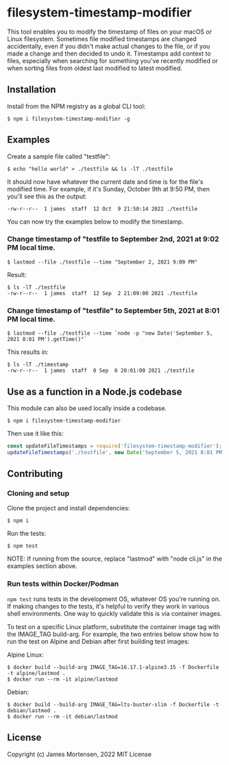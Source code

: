 # filesystem-timestamp-modifier

This tool enables you to modify the timestamp of files on your macOS or Linux filesystem. Sometimes file modified timestamps are changed accidentally, even if you didn't make actual changes to the file, or if you made a change and then decided to undo it.  Timestamps add context to files, especially when searching for something you've recently modified or when sorting files from oldest last modified to latest modified.

## Installation

Install from the NPM registry as a global CLI tool:

```
$ npm i filesystem-timestamp-modifier -g
```

## Examples

Create a sample file called "testfile":

```
$ echo "hello world" > ./testfile && ls -lT ./testfile
```

It should now have whatever the current date and time is for the file's modified time. For example, if it's Sunday, October 9th at 9:50 PM, then you'll see this as the output:

```
-rw-r--r--  1 james  staff  12 Oct  9 21:50:14 2022 ./testfile
```

You can now try the examples below to modify the timestamp.


### Change timestamp of "testfile to September 2nd, 2021 at 9:02 PM local time.

```
$ lastmod --file ./testfile --time "September 2, 2021 9:09 PM"
```

Result:

```
$ ls -lT ./testfile 
-rw-r--r--  1 james  staff  12 Sep  2 21:09:00 2021 ./testfile
```

### Change timestamp of "testfile" to September 5th, 2021 at 8:01 PM local time.

```
$ lastmod --file ./testfile --time `node -p "new Date('September 5, 2021 8:01 PM').getTime()"`
```

This results in:

```
$ ls -lT ./timestamp
-rw-r--r--  1 james  staff  0 Sep  6 20:01:00 2021 ./testfile
```

## Use as a function in a Node.js codebase

This module can also be used locally inside a codebase. 

```
$ npm i filesystem-timestamp-modifier
```

Then use it like this:

```javascript
const updateFileTimestamps = require('filesystem-timestamp-modifier');
updateFileTimestamps('./testfile', new Date('September 5, 2021 8:01 PM').getTime());
```


## Contributing

### Cloning and setup

Clone the project and install dependencies:

```
$ npm i
```

Run the tests:

```
$ npm test
```

NOTE: If running from the source, replace "lastmod" with "node cli.js" in the examples section above.


### Run tests within Docker/Podman

`npm test` runs tests in the development OS, whatever OS you're running on. If making changes to the tests, it's helpful to verify they work in various shell environments. One way to quickly validate this is via container images.

To test on a specific Linux platform, substitute the container image tag with the IMAGE_TAG build-arg. For example, the two entries below show how to run the test on Alpine and Debian after first building test images:

Alpine Linux:
```
$ docker build --build-arg IMAGE_TAG=16.17.1-alpine3.15 -f Dockerfile -t alpine/lastmod .
$ docker run --rm -it alpine/lastmod
```

Debian:
```
$ docker build --build-arg IMAGE_TAG=lts-buster-slim -f Dockerfile -t debian/lastmod .
$ docker run --rm -it debian/lastmod
```


## License

Copyright (c) James Mortensen, 2022 MIT License

